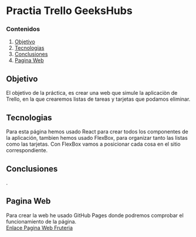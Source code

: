 # Practia Trello GeeksHubs

### Contenidos

1. [Objetivo](#id1)  
2. [Tecnologias](#id2)  
3. [Conclusiones](#id3)  
4. [Pagina Web](#id4)  


## Objetivo <a name="id1"></a>
El objetivo de la práctica, es crear una web que simule la aplicaciòn de Trello, en la que crearemos listas de tareas y tarjetas que podamos eliminar.  

## Tecnologias <a name="id2"></a>
Para esta página hemos usado React para crear todos los componentes de la aplicación, tambien hemos usado FlexBox, para organizar tanto las listas como las tarjetas.
Con FlexBox vamos a posicionar cada cosa en el sitio correspondiente.  

## Conclusiones <a name="id3"></a>
.   

## Pagina Web <a name="id4"></a>
Para crear la web he usado GitHub Pages donde podremos comprobar el funcionamiento de la página.  
[Enlace Pagina Web Fruteria](https://juanakan.github.io/Supermercado/)